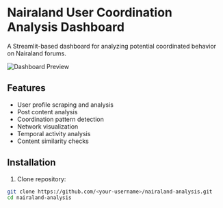 # Nairaland User Coordination Analysis Dashboard

A Streamlit-based dashboard for analyzing potential coordinated behavior on Nairaland forums.

![Dashboard Preview](https://via.placeholder.com/800x400.png?text=Dashboard+Preview)

## Features
- User profile scraping and analysis
- Post content analysis
- Coordination pattern detection
- Network visualization
- Temporal activity analysis
- Content similarity checks

## Installation
1. Clone repository:
```bash
git clone https://github.com/<your-username>/nairaland-analysis.git
cd nairaland-analysis